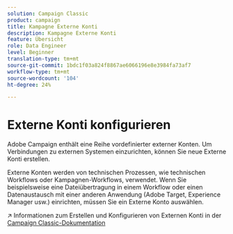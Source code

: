 ```yaml
---
solution: Campaign Classic
product: campaign
title: Kampagne Externe Konti
description: Kampagne Externe Konti
feature: Übersicht
role: Data Engineer
level: Beginner
translation-type: tm+mt
source-git-commit: 1bdc1f03a824f8867ae6066196e8e3984fa73af7
workflow-type: tm+mt
source-wordcount: '104'
ht-degree: 24%

---
```


# Externe Konti konfigurieren

Adobe Campaign enthält eine Reihe vordefinierter externer Konten. Um Verbindungen zu externen Systemen einzurichten, können Sie neue Externe Konti erstellen.

Externe Konten werden von technischen Prozessen, wie technischen Workflows oder Kampagnen-Workflows, verwendet. Wenn Sie beispielsweise eine Dateiübertragung in einem Workflow oder einen Datenaustausch mit einer anderen Anwendung (Adobe Target, Experience Manager usw.) einrichten, müssen Sie ein Externe Konto auswählen.

:arrow_upper_right: Informationen zum Erstellen und Konfigurieren von Externen Konti in der [Campaign Classic-Dokumentation](https://experienceleague.adobe.com/docs/campaign-classic/using/installing-campaign-classic/accessing-external-database/external-accounts.html)